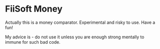 # FiiSoft Money

Actually this is a money comparator. Experimental and risky to use. Have a fun!

My advice is - do not use it unless you are enough strong mentally to immune for such bad code. 
